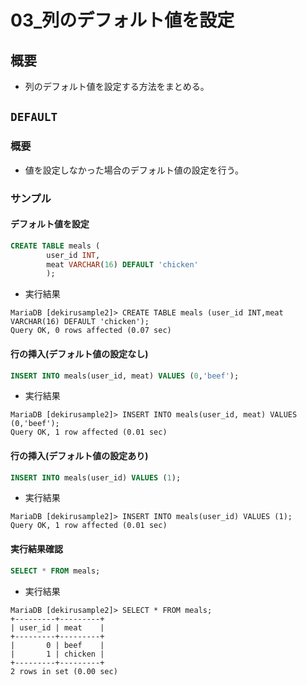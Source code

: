 03\_列のデフォルト値を設定
===

## 概要

- 列のデフォルト値を設定する方法をまとめる。

## `DEFAULT`

### 概要

- 値を設定しなかった場合のデフォルト値の設定を行う。

### サンプル

#### デフォルト値を設定

```SQL
CREATE TABLE meals (
		user_id INT,
		meat VARCHAR(16) DEFAULT 'chicken'
		);
```

- 実行結果

```
MariaDB [dekirusample2]> CREATE TABLE meals (user_id INT,meat VARCHAR(16) DEFAULT 'chicken');
Query OK, 0 rows affected (0.07 sec)
```

#### 行の挿入(デフォルト値の設定なし)

```SQL
INSERT INTO meals(user_id, meat) VALUES (0,'beef');
```

- 実行結果

```
MariaDB [dekirusample2]> INSERT INTO meals(user_id, meat) VALUES (0,'beef');
Query OK, 1 row affected (0.01 sec)
```

#### 行の挿入(デフォルト値の設定あり)

```SQL
INSERT INTO meals(user_id) VALUES (1);
```

- 実行結果

```
MariaDB [dekirusample2]> INSERT INTO meals(user_id) VALUES (1);
Query OK, 1 row affected (0.01 sec)
```

#### 実行結果確認

```SQL
SELECT * FROM meals;
```

- 実行結果

```
MariaDB [dekirusample2]> SELECT * FROM meals;
+---------+---------+
| user_id | meat    |
+---------+---------+
|       0 | beef    |
|       1 | chicken |
+---------+---------+
2 rows in set (0.00 sec)
```
